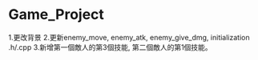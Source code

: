 # Game_Project
1.更改背景
2.更新enemy_move, enemy_atk, enemy_give_dmg, initialization .h/.cpp 
3.新增第一個敵人的第3個技能, 第二個敵人的第1個技能。
